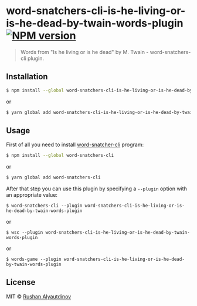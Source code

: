 # word-snatchers-cli-is-he-living-or-is-he-dead-by-twain-words-plugin [![NPM version][npm-image]][npm-url]

> Words from "Is he living or is he dead" by M. Twain - word-snatchers-cli plugin.

## Installation

```sh
$ npm install --global word-snatchers-cli-is-he-living-or-is-he-dead-by-twain-words-plugin
```

or

```sh
$ yarn global add word-snatchers-cli-is-he-living-or-is-he-dead-by-twain-words-plugin
```

## Usage

First of all you need to install [word-snatcher-cli](https://github.com/akgondber/word-snatchers-cli) program:

```sh
$ npm install --global word-snatchers-cli
```

or

```sh
$ yarn global add word-snatchers-cli
```

After that step you can use this plugin by specifying a `--plugin` option with an appropriate value:

```shell
$ word-snatchers-cli --plugin word-snatchers-cli-is-he-living-or-is-he-dead-by-twain-words-plugin
```

or

```shell
$ wsc --plugin word-snatchers-cli-is-he-living-or-is-he-dead-by-twain-words-plugin
```

or

```shell
$ words-game --plugin word-snatchers-cli-is-he-living-or-is-he-dead-by-twain-words-plugin
```

## License

MIT © [Rushan Alyautdinov](https://github.com/akgondber)

[npm-image]: https://img.shields.io/npm/v/word-snatchers-cli-is-he-living-or-is-he-dead-by-twain-words-plugin.svg?style=flat
[npm-url]: https://npmjs.org/package/word-snatchers-cli-is-he-living-or-is-he-dead-by-twain-words-plugin
